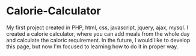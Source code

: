 # Calorie-Calculator

My first project created in PHP, html, css, javascript, jquery, ajax, mysql.
I created a calorie calculator, where you can add meals from the whole day and calculate the caloric requirement.
In the future, I would like to develop this page, but now I'm focused to learning how to do it in proper way.
